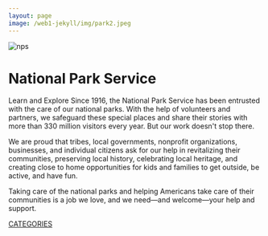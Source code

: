 ```yaml
---
layout: page
image: /web1-jekyll/img/park2.jpeg
---
```


<div class="indexsplit">
<img src="/web1-jekyll/img/park2.jpeg" alt="nps">
 <div class="about_home">
 <h1> National Park Service </h1>

<p>Learn and Explore
Since 1916, the National Park Service has been entrusted with the care of our national parks. With the help of volunteers and partners, we safeguard these special places and share their stories with more than 330 million visitors every year. But our work doesn't stop there.

We are proud that tribes, local governments, nonprofit organizations, businesses, and individual citizens ask for our help in revitalizing their communities, preserving local history, celebrating local heritage, and creating close to home opportunities for kids and families to get outside, be active, and have fun.

Taking care of the national parks and helping Americans take care of their communities is a job we love, and we need—and welcome—your help and support.</p>
  <a href="cata.html" class="button" target="_blank">CATEGORIES</a>
 </div>
</div>

